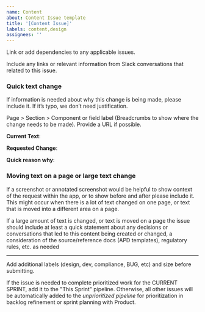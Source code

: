 ```yaml
---
name: Content
about: Content Issue template
title: '[Content Issue]'
labels: content,design
assignees: ''
---
```


Link or add dependencies to any applicable issues.

Include any links or relevant information from Slack conversations that related
to this issue.

### Quick text change

If information is needed about why this change is being made, please include it.
If it’s typo, we don’t need justification.

Page > Section > Component or field label (Breadcrumbs to show where the change
needs to be made). Provide a URL if possible.

**Current Text**:

**Requested Change**:

**Quick reason why**:

### Moving text on a page or large text change

If a screenshot or annotated screenshot would be helpful to show context of the
request within the app, or to show before and after please include it. This
might occur when there is a lot of text changed on one page, or text that is
moved into a different area on a page.

If a large amount of text is changed, or text is moved on a page the issue
should include at least a quick statement about any decisions or conversations
that led to this content being created or changed, a consideration of the
source/reference docs (APD templates), regulatory rules, etc. as needed

---

Add additional labels (design, dev, compliance, BUG, etc) and size before
submitting.

If the issue is needed to complete prioritized work for the CURRENT SPRINT, add
it to the "This Sprint" pipeline. Otherwise, all other issues will be
automatically added to the _unprioritized pipeline_ for prioritization in
backlog refinement or sprint planning with Product.
